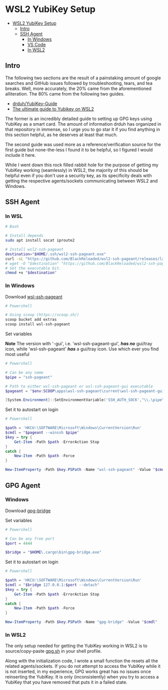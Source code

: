 # WSL2 YubiKey Setup

- [WSL2 YubiKey Setup](#wsl2-yubikey-setup)
  - [Intro](#Intro)
  - [SSH Agent](#ssh-agent)
    - [In Windows](#in-windows)
    - [VS Code](#vs-code)
    - [In WSL2](#in-wsl2)

## Intro

The following two sections are the result of a painstaking amount of google searches and GitHub issues followed by troubleshooting, tears, and tea breaks. Well, more accurately, the 20% came from the aforementioned alliteration. The 80% came from the following two guides.  

 - [drduh/YubiKey-Guide](https://github.com/drduh/YubiKey-Guide)
 - [The ultimate guide to Yubikey on WSL2](https://dev.to/dzerycz/series/11353)

The former is an incredibly detailed guide to setting up GPG keys using YubiKey as a smart card. The amount of information drduh has organized in that repository in immense, so I urge you to go star it if you find anything in this section helpful, as he deserves at least that much.

The second guide was used more as a reference/verification source for the first guide but none-the-less I found it to be helpful, so I figured I would include it here.

While I went down this rock filled rabbit hole for the purpose of getting my YubiKey working (seamlessly) in WSL2, the majority of this should be helpful even if you don't use a security key, as its specificity deals with getting the respective agents/sockets communicating between WSL2 and Windows.

## SSH Agent 

### In WSL

```sh
# Bash

# Install depends
sudo apt install socat iproute2

# Install wsl2-ssh-pageant
destination="$HOME/.ssh/wsl2-ssh-pageant.exe"
curl -sL "https://github.com/BlackReloaded/wsl2-ssh-pageant/releases/latest/download/wsl2-ssh-pageant.exe" -o "$destination" 
# wget -O "$destination" "https://github.com/BlackReloaded/wsl2-ssh-pageant/releases/latest/download/wsl2-ssh-pageant.exe"
# Set the executable bit.
chmod +x "$destination"
```

### In Windows

Download [wsl-ssh-pageant](https://github.com/benpye/wsl-ssh-pageant)

```powershell
# Powershell

# Using scoop (https://scoop.sh/)
scoop bucket add extras
scoop install wsl-ssh-pageant
```

Set variables

**Note**  The version with '-gui', i.e. 'wsl-ssh-pageant-gui', ***has no*** gui/tray icon, while 'wsl-ssh-pageant' ***has*** a gui/tray icon. Use which ever you find most useful

```powershell
# Powershell

# Can be any name
$pipe = "ssh-pageant"

# Path to either wsl-ssh-pageant or wsl-ssh-pageant-gui executable
$pageant = "$env:SCOOP\apps\wsl-ssh-pageant\current\wsl-ssh-pageant-gui.exe"

[System.Environment]::SetEnvironmentVariable('SSH_AUTH_SOCK',"\\.\pipe\$pipe")
```

Set it to autostart on login

```powershell
# Powershell

$path = 'HKCU:\SOFTWARE\Microsoft\Windows\CurrentVersion\Run'
$cmdl = "$pageant --winssh $pipe"
$key = try {
    Get-Item -Path $path -ErrorAction Stop
}
catch {
    New-Item -Path $path -Force
}

New-ItemProperty -Path $key.PSPath -Name "wsl-ssh-pageant" -Value "$cmdl"
``` 
<!-- Not sure if the following is needed or not. I thought it was but at the time of writing, I realize I did NOT have the .ssh/ssh.BAT file. So it may not be needed.

### VS Code

Due to how VS Code calls ssh, I found it necessary to create a shim for the WSL ssh bin. 

First create the following .bat file somewhere in your Windows fs.

```bat

```

Then, in VS Code, put the following in your settings.JSON,

```json
{
  "remote.SSH.path": "C:\\Users\\tobyv\\.ssh\\ssh.BAT",
}
``` -->

<!-- TODO ssh/git config to use gpnupg -->

## GPG Agent 

### Windows

Download [gpg-bridge](https://github.com/BusyJay/gpg-bridge)

Set variables

```powershell
# Powershell

# Can be any free port
$port = 4444

$bridge = "$HOME\.cargo\bin\gpg-bridge.exe"
```

Set it to autostart on login

```powershell
# Powershell

$path = 'HKCU:\SOFTWARE\Microsoft\Windows\CurrentVersion\Run'
$cmdl = "$bridge 127.0.0.1:$port --detach"
$key = try {
    Get-Item -Path $path -ErrorAction Stop
}
catch {
    New-Item -Path $path -Force
}

New-ItemProperty -Path $key.PSPath -Name "gpg-bridge" -Value "$cmdl"
```

### In WSL2

The only setup needed for getting the YubiKey working in WSL2 is to source/copy-paste [gpg.sh](shell/gpg.sh) in your shell profile. 

Along with the initialization code, I wrote a small function the resets all the related agents/sockets. If you do not attempt to access the YubiKey while it is not inserted, in my experience, GPG works great has no issues once reinserting the YubiKey. It is only (inconsistently) when you try to access a YubiKey that you have removed that puts it in a failed state. 